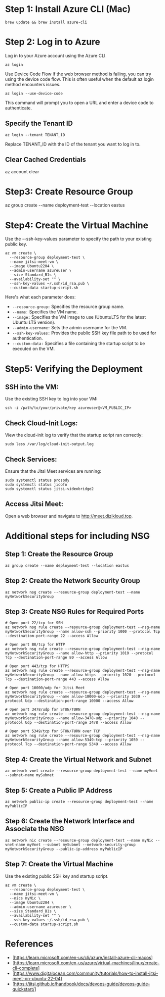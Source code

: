 # Step 1: Install Azure CLI (Mac)
```
brew update && brew install azure-cli
```
# Step 2: Log in to Azure
Log in to your Azure account using the Azure CLI.
```
az login
```
Use Device Code Flow
If the web browser method is failing, you can try using the device code flow. This is often useful when the default az login method encounters issues.
```
az login --use-device-code
```
This command will prompt you to open a URL and enter a device code to authenticate.
## Specify the Tenant ID
```
az login --tenant TENANT_ID
```
Replace TENANT_ID with the ID of the tenant you want to log in to.
## Clear Cached Credentials
az account clear

# Step3: Create Resource Group
az group create --name deployment-test --location eastus

# Step4: Create the Virtual Machine
Use the --ssh-key-values parameter to specify the path to your existing public key.
```
az vm create \
  --resource-group deployment-test \
  --name jitsi-meet-vm \
  --image Ubuntu2204 \
  --admin-username azureuser \
  --size Standard_B1s \
  --availability-set "" \
  --ssh-key-values ~/.ssh/id_rsa.pub \
  --custom-data startup-script.sh 
```
Here's what each parameter does:

* `--resource-group:` Specifies the resource group name.
* `--name:` Specifies the VM name.
* `--image:` Specifies the VM image to use (UbuntuLTS for the latest Ubuntu LTS version).
* `--admin-username:` Sets the admin username for the VM.
* `--ssh-key-values:` Provides the public SSH key file path to be used for authentication.
* `--custom-data:` Specifies a file containing the startup script to be executed on the VM.

# Step5: Verifying the Deployment

## SSH into the VM:
Use the existing SSH key to log into your VM:
```
ssh -i /path/to/your/private/key azureuser@<VM_PUBLIC_IP>
```

## Check Cloud-Init Logs:
View the cloud-init log to verify that the startup script ran correctly:
```
sudo less /var/log/cloud-init-output.log
```

## Check Services:
Ensure that the Jitsi Meet services are running:
```
sudo systemctl status prosody
sudo systemctl status jicofo
sudo systemctl status jitsi-videobridge2
```

## Access Jitsi Meet:
Open a web browser and navigate to http://meet.dizikloud.top.

# Additional steps for including NSG

## Step 1: Create the Resource Group
```
az group create --name deployment-test --location eastus
```

## Step 2: Create the Network Security Group
```
az network nsg create --resource-group deployment-test --name myNetworkSecurityGroup
```

## Step 3: Create NSG Rules for Required Ports
```
# Open port 22/tcp for SSH
az network nsg rule create --resource-group deployment-test --nsg-name myNetworkSecurityGroup --name allow-ssh --priority 1000 --protocol Tcp --destination-port-range 22 --access Allow

# Open port 80/tcp for HTTP
az network nsg rule create --resource-group deployment-test --nsg-name myNetworkSecurityGroup --name allow-http --priority 1010 --protocol Tcp --destination-port-range 80 --access Allow

# Open port 443/tcp for HTTPS
az network nsg rule create --resource-group deployment-test --nsg-name myNetworkSecurityGroup --name allow-https --priority 1020 --protocol Tcp --destination-port-range 443 --access Allow

# Open port 10000/udp for Jitsi Meet
az network nsg rule create --resource-group deployment-test --nsg-name myNetworkSecurityGroup --name allow-10000-udp --priority 1030 --protocol Udp --destination-port-range 10000 --access Allow

# Open port 3478/udp for STUN/TURN
az network nsg rule create --resource-group deployment-test --nsg-name myNetworkSecurityGroup --name allow-3478-udp --priority 1040 --protocol Udp --destination-port-range 3478 --access Allow

# Open port 5349/tcp for STUN/TURN over TCP
az network nsg rule create --resource-group deployment-test --nsg-name myNetworkSecurityGroup --name allow-5349-tcp --priority 1050 --protocol Tcp --destination-port-range 5349 --access Allow
```

## Step 4: Create the Virtual Network and Subnet
```
az network vnet create --resource-group deployment-test --name myVnet --subnet-name mySubnet
```

## Step 5: Create a Public IP Address
```
az network public-ip create --resource-group deployment-test --name myPublicIP
```

## Step 6: Create the Network Interface and Associate the NSG
```
az network nic create --resource-group deployment-test --name myNic --vnet-name myVnet --subnet mySubnet --network-security-group myNetworkSecurityGroup --public-ip-address myPublicIP
```

## Step 7: Create the Virtual Machine
Use the existing public SSH key and startup script.
```
az vm create \
  --resource-group deployment-test \
  --name jitsi-meet-vm \
  --nics myNic \
  --image Ubuntu2204 \
  --admin-username azureuser \
  --size Standard_B1s \
  --availability-set "" \
  --ssh-key-values ~/.ssh/id_rsa.pub \
  --custom-data startup-script.sh
```

# References
* [https://learn.microsoft.com/en-us/cli/azure/install-azure-cli-macos]
* [https://learn.microsoft.com/en-us/azure/virtual-machines/linux/create-cli-complete]
* [https://www.digitalocean.com/community/tutorials/how-to-install-jitsi-meet-on-ubuntu-22-04]
* [https://jitsi.github.io/handbook/docs/devops-guide/devops-guide-quickstart/]
